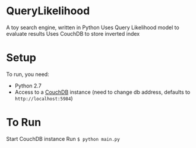 QueryLikelihood
===============

A toy search engine, written in Python
Uses Query Likelihood model to evaluate results
Uses CouchDB to store inverted index

Setup
=====

To run, you need:
- Python 2.7
- Access to a [CouchDB](http://couchdb.apache.org) instance (need to change db address, defaults to `http://localhost:5984`)

To Run
======

Start CouchDB instance
Run `$ python main.py`